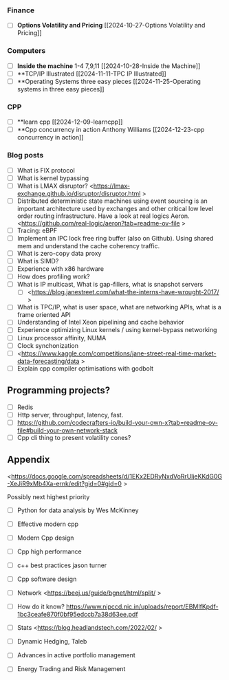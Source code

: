 ### Finance
- [ ] **Options Volatility and Pricing** [[2024-10-27-Options Volatility and Pricing]]

### Computers
- [ ] **Inside the machine** 1-4 7,9,11 [[2024-10-28-Inside the Machine]]
- [ ] **TCP/IP Illustrated [[2024-11-11-TPC IP Illustrated]]
- [ ] **Operating Systems three easy pieces [[2024-11-25-Operating systems in three easy pieces]]
### CPP
- [ ] **learn cpp [[2024-12-09-learncpp]]
- [ ] **Cpp concurrency in action Anthony Williams [[2024-12-23-cpp concurrency in action]]
### Blog posts
- [ ] What is FIX protocol
- [ ] What is kernel bypassing
- [ ] What is LMAX disruptor? <https://lmax-exchange.github.io/disruptor/disruptor.html >
- [ ] Distributed deterministic state machines using event sourcing is an important architecture used by exchanges and other critical low level order routing infrastructure. Have a look at real logics Aeron. <https://github.com/real-logic/aeron?tab=readme-ov-file >
- [ ] Tracing: eBPF
- [ ] Implement an IPC lock free ring buffer (also on Github). Using shared mem and understand the cache coherency traffic.
- [ ] What is zero-copy data proxy
- [ ] What is SIMD?
- [ ] Experience with x86 hardware
- [ ] How does profiling work?
- [ ] What is IP multicast, What is gap-fillers, what is snapshot servers 
	- [ ] <https://blog.janestreet.com/what-the-interns-have-wrought-2017/ >
- [ ] What is TPC/IP, what is user space, what are networking APIs, what is a frame oriented API
- [ ] Understanding of Intel Xeon pipelining and cache behavior
- [ ] Experience optimizing Linux kernels / using kernel-bypass networking
- [ ] Linux processor affinity, NUMA
- [ ] Clock synchonization
- [ ] <https://www.kaggle.com/competitions/jane-street-real-time-market-data-forecasting/data >
- [ ] Explain cpp compiler optimisations with godbolt

## Programming projects?
- [ ] Redis
- [ ] Http server, throughput, latency, fast.
- [ ] <https://github.com/codecrafters-io/build-your-own-x?tab=readme-ov-file#build-your-own-network-stack>
- [ ] Cpp cli thing to present volatility cones?

## Appendix
<https://docs.google.com/spreadsheets/d/1EKx2EDRyNxdVoRrUljeKKdG0G-XeJiR9xMb4Xa-ernk/edit?gid=0#gid=0 >

Possibly next highest priority
- [ ] Python for data analysis by Wes McKinney


- [ ] Effective modern cpp
- [ ] Modern Cpp design
- [ ] Cpp high performance
- [ ] c++ best practices jason turner
- [ ] Cpp software design

- [ ] Network <https://beej.us/guide/bgnet/html/split/ >
- [ ] How do it know? <https://www.nipccd.nic.in/uploads/report/EBMIfKpdf-1bc3ceafe870f0bf95edccb7a38d63ee.pdf>

- [ ] Stats <https://blog.headlandstech.com/2022/02/ >

- [ ] Dynamic Hedging, Taleb
- [ ] Advances in active portfolio management
- [ ] Energy Trading and Risk Management